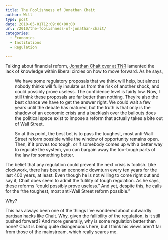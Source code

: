 ```yaml
---
title: The Foolishness of Jonathan Chait
author: Will
type: post
date: 2010-05-01T12:09:00+00:00
url: /2010/the-foolishness-of-jonathan-chait/
categories:
  - Economics
  - Institutions
  - Regulation

---
```

Talking about financial reform, [Jonathan Chait over at TNR][1] lamented the lack of knowledge within liberal circles on how to move forward. As he says,

<p style="padding-left: 30px;">
  We have some regulatory proposals that we think will help, but almost nobody thinks will fully insulate us from the risk of another shock, and could possibly prove useless. The confidence level is fairly low. Now, I still think these proposals are far better than nothing. They&#8217;re also the best chance we have to get the answer right. We could wait a few years until the debate has matured, but the truth is that only is the shadow of an economic crisis and a backlash over the bailouts does the political space exist to impose a reform that actually takes a bite out of Wall Street.
</p>

<p style="padding-left: 30px;">
  So at this point, the best bet is to pass the toughest, most anti-Wall Street reform possible while the window of opportunity remains open. Then, if it proves too tough, or if somebody comes up with a better way to regulate the system, you can bargain away the too-tough parts of the law for something better.
</p>

The belief that any regulation could prevent the next crisis is foolish. Like clockwork, there has been an economic downturn every ten years for the last 400 years, at least. Even though he is not willing to come right out and say it, Chait does seem to admit the futility of tough regulation. As he says, these reforms &#8220;could possibly prove useless.&#8221; And yet, despite this, he calls for the &#8220;the toughest, most anti-Wall Street reform possible.&#8221;

Why?

This has always been one of the things I&#8217;ve wondered about outwardly partisan hacks like Chait. Why, given the fallibility of the regulation, is it still pushed forward? And more generally, why is some regulation better than none? Chait is being quite disingenuous here, but I think his views aren&#8217;t far from those of the mainstream, which really scares me.

 [1]: http://www.tnr.com/blog/jonathan-chait/financial-reform-confession